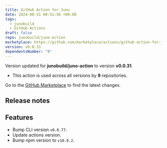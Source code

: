 ```yaml
---
title: GitHub Action for Juno
date: 2024-08-31 00:51:56 +00:00
tags:
  - junobuild
  - GitHub Actions
draft: false
repo: junobuild/juno-action
marketplace: https://github.com/marketplace/actions/github-action-for-juno
version: v0.0.31
dependentsNumber: "9"
---
```



Version updated for **junobuild/juno-action** to version **v0.0.31**.
- This action is used across all versions by **9** repositories.

Go to the [GitHub Marketplace](https://github.com/marketplace/actions/github-action-for-juno) to find the latest changes.

## Release notes

## Features

- Bump CLI version `v0.0.77`.
- Update actions version.
- Bump npm version to `v10.8.2`.
